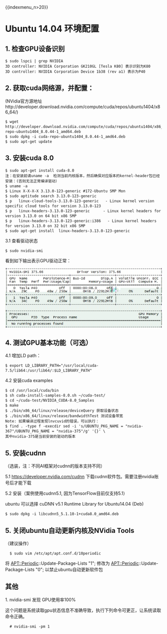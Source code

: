 {{indexmenu_n>20}}

# Ubuntu 14.04 环境配置

## 1\. 检查GPU设备识别

    $ sudo lspci | grep NVIDIA
    3D controller: NVIDIA Corporation GK210GL [Tesla K80] 表示识别为K80
    3D controller: NVIDIA Corporation Device 1b38 (rev a1) 表示为P40

## 2\. 获取cuda网络源，并配置：

(NVidia官方源地址http://developer.download.nvidia.com/compute/cuda/repos/ubuntu1404/x86\_64/)

    $ wget http://developer.download.nvidia.com/compute/cuda/repos/ubuntu1404/x86_64/cuda-repo-ubuntu1404_8.0.44-1_amd64.deb
    $ sudo dpkg -i cuda-repo-ubuntu1404_8.0.44-1_amd64.deb
    $ sudo apt-get update

## 3\. 安装cuda 8.0

``` 
$ sudo apt-get install cuda-8.0
注：在安装前请uname -a  检测当前内核版本，然后确保对应版本的kernel-header包已经安装：(否则无法正常编译驱动）
$ uname -a
$ Linux X-X-X-X 3.13.0-123-generic #172-Ubuntu SMP Mon
$ sudo aptitude search 3.13.0-123-generic
$ p   linux-cloud-tools-3.13.0-123-generic   - Linux kernel version specific cloud tools for version 3.13.0-123                      
$ p   linux-headers-3.13.0-123-generic      - Linux kernel headers for version 3.13.0 on 64 bit x86 SMP                             
$ p   linux-headers-3.13.0-123-generic:i386   - Linux kernel headers for version 3.13.0 on 32 bit x86 SMP
$ sudo apt-get install  linux-headers-3.13.0-123-generic 
```

3.1 查看驱动状态

    $ sudo nvidia-smi

看到如下输出表示GPU驱动正常：

![](/images/operation/nvidia.jpg)

## 4\. 测试GPU基本功能（可选）

4.1 增加LD path：

    $ export LD_LIBRARY_PATH="/usr/local/cuda-7.5/lib64:/usr/lib64/:$LD_LIBRARY_PATH"

4.2 安装cuda examples

    $ cd /usr/local/cuda/bin
    $ sh cuda-install-samples-8.0.sh ~/cuda-test/
    $ cd ~/cuda-test/NVIDIA_CUDA-8.0_Samples
    $ make
    $ ./bin/x86_64/linux/release/deviceQuery 获取设备状态
    $ ./bin/x86_64/linux/release/bandwidthTest 测试设备带宽
    Note: 如果编译过程发现lnvcuvid的错误，可以执行：
    $ find . -type f -execdir sed -i 's/UBUNTU_PKG_NAME = "nvidia-367"/UBUNTU_PKG_NAME = "nvidia-375"/g' '{}' \    
    其中nvidia-375是当前安装的驱动的版本

## 5\. 安装cudnn

（选装，注：不同AI框架对cudnn的版本支持不同）

5.1 <https://developer.nvidia.com/cudnn> 下载cudnn软件包。需要注册nvidia账号后才能下载

5.2 安装（案例使用cudnn5.1, 因为TensorFlow目前仅支持5.1）

ubuntu 可以选择 cuDNN v5.1 Runtime Library for Ubuntu14.04 (Deb)

    $ sudo dpkg -i libcudnn5_5.1.10-1+cuda8.0_amd64.deb

## 5\. 关闭ubuntu自动更新内核及NVidia Tools

（建议操作）

``` 
  $ sudo vim /etc/apt/apt.conf.d/10periodic
```

将 <APT::Periodic>::Update-Package-Lists "1"; 修改为
<APT::Periodic>::Update-Package-Lists "0"; 以禁止ubuntu自动更新软件包

## 其他

1\. nvidia-smi 发现 GPU使用率100%

这个问题是系统读取gpu状态信息不准确导致，执行下列命令可更正，让系统读取命令正确。

``` 
  # nvidia-smi -pm 1
```
